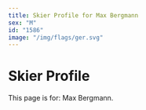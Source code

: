 ```yaml
---
title: Skier Profile for Max Bergmann
sex: "M"
id: "1586"
image: "/img/flags/ger.svg" 
---
```


# Skier Profile

This page is for: Max Bergmann.
    